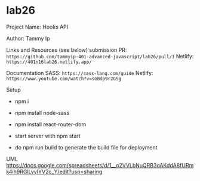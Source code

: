 # lab26

Project Name: Hooks API

Author: Tammy Ip

Links and Resources (see below)
submission PR: `https://github.com/tammyip-401-advanced-javascript/lab26/pull/1`
Netlify: `https://401n16lab26.netlify.app/`


Documentation
SASS: `https://sass-lang.com/guide`
Netlify: `https://www.youtube.com/watch?v=sGBdp9r2GSg`


Setup

+ npm i
+ npm install node-sass
+ npm install react-router-dom
+ start server with npm start

+ do npm run build to generate the build file for deployment


UML
https://docs.google.com/spreadsheets/d/1__o2VVLbNuQRB3oAKddA8fURmk4ih9RGlLvyIYV2c_Y/edit?usp=sharing
